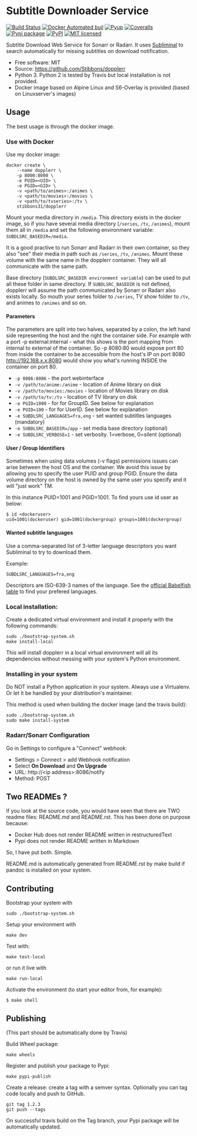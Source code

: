 <!--   'README.md' is automatically generated by 'build.sh' using 'pandoc'.
                         Edit 'README.rst' instead !                         -->
Subtitle Downloader Service
===========================

[![Build Status](https://travis-ci.org/Stibbons/dopplerr.svg?branch=master)](https://travis-ci.org/Stibbons/dopplerr) [![Docker Automated buil](https://img.shields.io/docker/build/stibbons31/dopplerr.svg)](https://hub.docker.com/r/stibbons31/dopplerr/builds/) [![Pyup](https://pyup.io/repos/github/Stibbons/dopplerr/shield.svg)](https://pyup.io/repos/github/Stibbons/dopplerr/) [![Coveralls](https://coveralls.io/repos/github/Stibbons/dopplerr/badge.svg)](https://coveralls.io/github/Stibbons/dopplerr) [![Pypi package](https://badge.fury.io/py/dopplerr.svg)](https://pypi.python.org/pypi/dopplerr/) [![PyPI](https://img.shields.io/pypi/pyversions/dopplerr.svg)](https://pypi.python.org/pypi/dopplerr/) [![MIT licensed](https://img.shields.io/badge/license-MIT-blue.svg)](./LICENSE)

Subtitle Download Web Service for Sonarr or Radarr. It uses [Subliminal](https://github.com/Diaoul/subliminal) to search automatically for missing subtitles on download notification.

-   Free software: MIT
-   Source: <https://github.com/Stibbons/dopplerr>
-   Python 3. Python 2 is tested by Travis but local installation is not provided.
-   Docker image based on Alpine Linux and S6-Overlay is provided (based on Linuxserver's images)

Usage
-----

The best usage is through the docker image.

### Use with Docker

Use my docker image:

    docker create \
        --name dopplerr \
        -p 8000:8000 \
        -e PUID=<UID> \
        -e PGID=<GID> \
        -v <path/to/animes>:/animes \
        -v <path/to/movies>:/movies \
        -v <path/to/tvseries>:/tv \
        stibbons31/dopplerr

Mount your media directory in `/media`. This directory exists in the docker image, so if you have several media directory (`/series`, `/tv`, `/animes`), mount them all in `/media` and set the following environment variable: `SUBDLSRC_BASEDIR=/media`.

It is a good practive to run Sonarr and Radarr in their own container, so they also "see" their media in path such as `/series`, `/tv`, `/animes`. Mount these volume with the same name in the dopplerr container. They will all communicate with the same path.

Base directory (`SUBDLSRC_BASEDIR environment variable`) can be used to put all these folder in same directory. If `SUBDLSRC_BASEDIR` is not defined, dopplerr will assume the path communicated by Sonarr or Radarr also exists locally. So mouth your series folder to `/series`, TV show folder to `/tv`, and animes to `/animes` and so on.

#### Parameters

The parameters are split into two halves, separated by a colon, the left hand side representing the host and the right the container side. For example with a port -p external:internal - what this shows is the port mapping from internal to external of the container. So -p 8080:80 would expose port 80 from inside the container to be accessible from the host's IP on port 8080 <http://192.168.x.x:8080> would show you what's running INSIDE the container on port 80.

-   `-p 8086:8086` - the port webinterface
-   `-v /path/to/anime:/anime` - location of Anime library on disk
-   `-v /path/to/movies:/movies` - location of Movies library on disk
-   `-v /path/to/tv:/tv` - location of TV library on disk
-   `-e PGID=1000` - for for GroupID. See below for explanation
-   `-e PUID=100` - for for UserID. See below for explanation
-   `-e SUBDLSRC_LANGUAGES=fra,eng` - set wanted subtitles languages (mandatory)
-   `-e SUBDLSRC_BASEDIR=/app` - set media base directory (optional)
-   `-e SUBDLSRC_VERBOSE=1` - set verbosity. 1=verbose, 0=silent (optional)

#### User / Group Identifiers

Sometimes when using data volumes (-v flags) permissions issues can arise between the host OS and the container. We avoid this issue by allowing you to specify the user PUID and group PGID. Ensure the data volume directory on the host is owned by the same user you specify and it will "just work" TM.

In this instance PUID=1001 and PGID=1001. To find yours use id user as below:

    $ id <dockeruser>
    uid=1001(dockeruser) gid=1001(dockergroup) groups=1001(dockergroup)

#### Wanted subtitle languages

Use a comma-separated list of 3-letter language descriptors you want Subliminal to try to download them.

Example:

    SUBDLSRC_LANGUAGES=fra,eng

Descriptors are ISO-639-3 names of the language. See the [official Babelfish table](https://github.com/Diaoul/babelfish/blob/f403000dd63092cfaaae80be9f309fd85c7f20c9/babelfish/data/iso-639-3.tab) to find your prefered languages.

### Local installation:

Create a dedicated virtual environment and install it properly with the following commands:

    sudo ./bootstrap-system.sh
    make install-local

This will install dopplerr in a local virtual environment will all its dependencies without messing with your system's Python environment.

### Installing in your system

Do NOT install a Python application in your system. Always use a Virtualenv. Or let it be handled by your distribution's maintainer.

This method is used when building the docker image (and the travis build):

    sudo ./bootstrap-system.sh
    sudo make install-system

### Radarr/Sonarr Configuration

Go in Settings to configure a "Connect" webhook:

-   Settings &gt; Connect &gt; add Webhook notification
-   Select **On Download** and **On Upgrade**
-   URL: http://&lt;ip address&gt;:8086/notify
-   Method: POST

Two READMEs ?
-------------

If you look at the source code, you would have seen that there are TWO readme files: README.md and README.rst. This has been done on purpose because:

-   Docker Hub does not render README written in restructuredText
-   Pypi does not render README written in Markdown

So, I have put both. Simple.

README.md is automatically generated from README.rst by make build if pandoc is installed on your system.

Contributing
------------

Bootstrap your system with

    sudo ./bootstrap-system.sh

Setup your environment with

    make dev

Test with:

    make test-local

or run it live with

    make run-local

Activate the environment (to start your editor from, for example):

    $ make shell

Publishing
----------

(This part should be automatically done by Travis)

Build Wheel package:

    make wheels

Register and publish your package to Pypi:

    make pypi-publish

Create a release: create a tag with a semver syntax. Optionally you can tag code locally and push to GitHub.

    git tag 1.2.3
    git push --tags

On successful travis build on the Tag branch, your Pypi package will be automatically updated.
